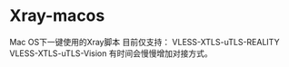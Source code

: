 # Xray-macos
Mac OS下一键使用的Xray脚本
目前仅支持：
VLESS-XTLS-uTLS-REALITY
VLESS-XTLS-uTLS-Vision
有时间会慢慢增加对接方式。

